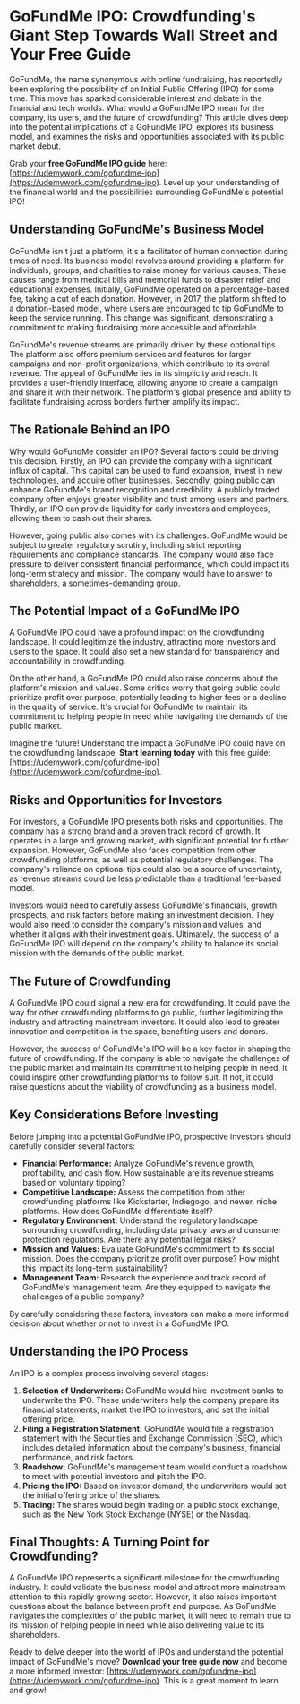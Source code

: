 # GoFundMe IPO: Crowdfunding's Giant Step Towards Wall Street and Your Free Guide

GoFundMe, the name synonymous with online fundraising, has reportedly been exploring the possibility of an Initial Public Offering (IPO) for some time. This move has sparked considerable interest and debate in the financial and tech worlds. What would a GoFundMe IPO mean for the company, its users, and the future of crowdfunding? This article dives deep into the potential implications of a GoFundMe IPO, explores its business model, and examines the risks and opportunities associated with its public market debut.

Grab your **free GoFundMe IPO guide** here: [https://udemywork.com/gofundme-ipo](https://udemywork.com/gofundme-ipo). Level up your understanding of the financial world and the possibilities surrounding GoFundMe's potential IPO!

## Understanding GoFundMe's Business Model

GoFundMe isn't just a platform; it's a facilitator of human connection during times of need. Its business model revolves around providing a platform for individuals, groups, and charities to raise money for various causes. These causes range from medical bills and memorial funds to disaster relief and educational expenses. Initially, GoFundMe operated on a percentage-based fee, taking a cut of each donation. However, in 2017, the platform shifted to a donation-based model, where users are encouraged to tip GoFundMe to keep the service running. This change was significant, demonstrating a commitment to making fundraising more accessible and affordable.

GoFundMe's revenue streams are primarily driven by these optional tips. The platform also offers premium services and features for larger campaigns and non-profit organizations, which contribute to its overall revenue. The appeal of GoFundMe lies in its simplicity and reach. It provides a user-friendly interface, allowing anyone to create a campaign and share it with their network. The platform's global presence and ability to facilitate fundraising across borders further amplify its impact.

## The Rationale Behind an IPO

Why would GoFundMe consider an IPO? Several factors could be driving this decision. Firstly, an IPO can provide the company with a significant influx of capital. This capital can be used to fund expansion, invest in new technologies, and acquire other businesses. Secondly, going public can enhance GoFundMe's brand recognition and credibility. A publicly traded company often enjoys greater visibility and trust among users and partners. Thirdly, an IPO can provide liquidity for early investors and employees, allowing them to cash out their shares.

However, going public also comes with its challenges. GoFundMe would be subject to greater regulatory scrutiny, including strict reporting requirements and compliance standards. The company would also face pressure to deliver consistent financial performance, which could impact its long-term strategy and mission. The company would have to answer to shareholders, a sometimes-demanding group.

## The Potential Impact of a GoFundMe IPO

A GoFundMe IPO could have a profound impact on the crowdfunding landscape. It could legitimize the industry, attracting more investors and users to the space. It could also set a new standard for transparency and accountability in crowdfunding.

On the other hand, a GoFundMe IPO could also raise concerns about the platform's mission and values. Some critics worry that going public could prioritize profit over purpose, potentially leading to higher fees or a decline in the quality of service. It's crucial for GoFundMe to maintain its commitment to helping people in need while navigating the demands of the public market.

Imagine the future! Understand the impact a GoFundMe IPO could have on the crowdfunding landscape. **Start learning today** with this free guide: [https://udemywork.com/gofundme-ipo](https://udemywork.com/gofundme-ipo).

## Risks and Opportunities for Investors

For investors, a GoFundMe IPO presents both risks and opportunities. The company has a strong brand and a proven track record of growth. It operates in a large and growing market, with significant potential for further expansion. However, GoFundMe also faces competition from other crowdfunding platforms, as well as potential regulatory challenges. The company's reliance on optional tips could also be a source of uncertainty, as revenue streams could be less predictable than a traditional fee-based model.

Investors would need to carefully assess GoFundMe's financials, growth prospects, and risk factors before making an investment decision. They would also need to consider the company's mission and values, and whether it aligns with their investment goals. Ultimately, the success of a GoFundMe IPO will depend on the company's ability to balance its social mission with the demands of the public market.

## The Future of Crowdfunding

A GoFundMe IPO could signal a new era for crowdfunding. It could pave the way for other crowdfunding platforms to go public, further legitimizing the industry and attracting mainstream investors. It could also lead to greater innovation and competition in the space, benefiting users and donors.

However, the success of GoFundMe's IPO will be a key factor in shaping the future of crowdfunding. If the company is able to navigate the challenges of the public market and maintain its commitment to helping people in need, it could inspire other crowdfunding platforms to follow suit. If not, it could raise questions about the viability of crowdfunding as a business model.

## Key Considerations Before Investing

Before jumping into a potential GoFundMe IPO, prospective investors should carefully consider several factors:

*   **Financial Performance:** Analyze GoFundMe's revenue growth, profitability, and cash flow. How sustainable are its revenue streams based on voluntary tipping?
*   **Competitive Landscape:** Assess the competition from other crowdfunding platforms like Kickstarter, Indiegogo, and newer, niche platforms. How does GoFundMe differentiate itself?
*   **Regulatory Environment:** Understand the regulatory landscape surrounding crowdfunding, including data privacy laws and consumer protection regulations. Are there any potential legal risks?
*   **Mission and Values:** Evaluate GoFundMe's commitment to its social mission. Does the company prioritize profit over purpose? How might this impact its long-term sustainability?
*   **Management Team:** Research the experience and track record of GoFundMe's management team. Are they equipped to navigate the challenges of a public company?

By carefully considering these factors, investors can make a more informed decision about whether or not to invest in a GoFundMe IPO.

## Understanding the IPO Process

An IPO is a complex process involving several stages:

1.  **Selection of Underwriters:** GoFundMe would hire investment banks to underwrite the IPO. These underwriters help the company prepare its financial statements, market the IPO to investors, and set the initial offering price.
2.  **Filing a Registration Statement:** GoFundMe would file a registration statement with the Securities and Exchange Commission (SEC), which includes detailed information about the company's business, financial performance, and risk factors.
3.  **Roadshow:** GoFundMe's management team would conduct a roadshow to meet with potential investors and pitch the IPO.
4.  **Pricing the IPO:** Based on investor demand, the underwriters would set the initial offering price of the shares.
5.  **Trading:** The shares would begin trading on a public stock exchange, such as the New York Stock Exchange (NYSE) or the Nasdaq.

## Final Thoughts: A Turning Point for Crowdfunding?

A GoFundMe IPO represents a significant milestone for the crowdfunding industry. It could validate the business model and attract more mainstream attention to this rapidly growing sector. However, it also raises important questions about the balance between profit and purpose. As GoFundMe navigates the complexities of the public market, it will need to remain true to its mission of helping people in need while also delivering value to its shareholders.

Ready to delve deeper into the world of IPOs and understand the potential impact of GoFundMe's move? **Download your free guide now** and become a more informed investor: [https://udemywork.com/gofundme-ipo](https://udemywork.com/gofundme-ipo). This is a great moment to learn and grow!
